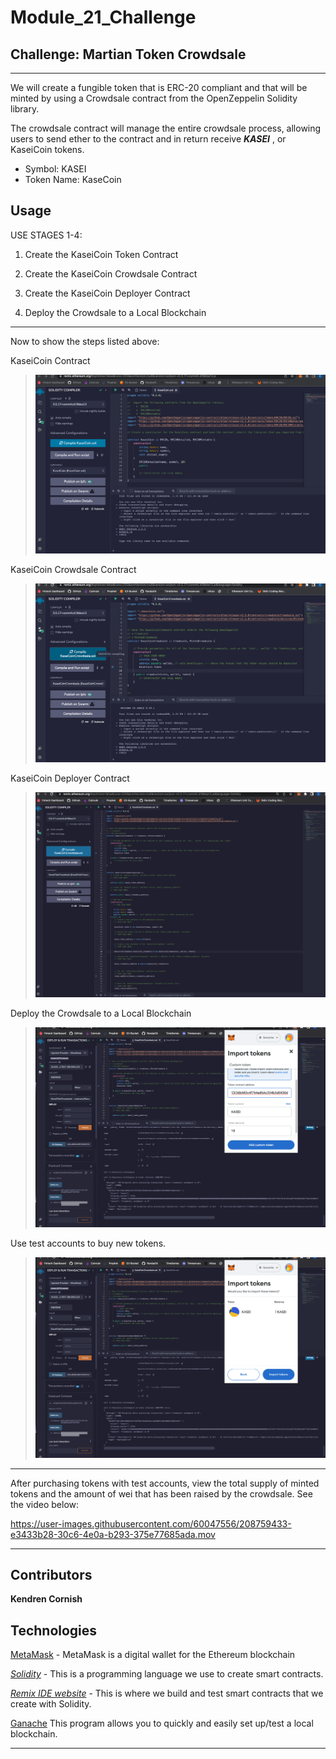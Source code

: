 # Module_21_Challenge

## Challenge: Martian Token Crowdsale

---

We will create a fungible token that is ERC-20 compliant and that will be minted by using a Crowdsale contract from the OpenZeppelin Solidity library.

The crowdsale contract will manage the entire crowdsale process, allowing users to send ether to the contract and in return receive _**KASEI**_ , or KaseiCoin tokens.

* Symbol: KASEI
* Token Name: KaseCoin



## Usage

USE STAGES 1-4:

1. Create the KaseiCoin Token Contract

2. Create the KaseiCoin Crowdsale Contract

3. Create the KaseiCoin Deployer Contract

4. Deploy the Crowdsale to a Local Blockchain

---

Now to show the steps listed above:

KaseiCoin Contract
> ![KaseiCoin](Images/KaseiCoinCompile.png)

KaseiCoin Crowdsale Contract
> ![KaiseCoinCrowdsale](Images/KaiseCoinCrowdsaleCompile.png)

KaseiCoin Deployer Contract
> ![KaiseCoinCrowdsale](Images/KaseiCoinCrowdsaleDeployer.png)

Deploy the Crowdsale to a Local Blockchain
> ![DeployContract](Images/AddKASEtoMetaMask.png)

Use test accounts to buy new tokens.
> ![KASEIinMetaMask](Images/AddKASEtoMetaMask2.png)

---

After purchasing tokens with test accounts, view the total supply of minted tokens and the amount of wei that has been raised by the crowdsale. See the video below:

<https://user-images.githubusercontent.com/60047556/208759433-e3433b28-30c6-4e0a-b293-375e77685ada.mov>

---

## Contributors

**Kendren Cornish**


## Technologies

[MetaMask](https://metamask.io/download/) - MetaMask is a digital wallet for the Ethereum blockchain

_[Solidity](https://soliditylang.org/)_ - This is a programming language we use to create smart contracts.

_[Remix IDE website](https://remix.ethereum.org/)_ - This is where we build and test smart contracts that we create with Solidity.

[Ganache](https://www.trufflesuite.com/ganache) This program allows you to quickly and easily set up/test a local blockchain.

---


